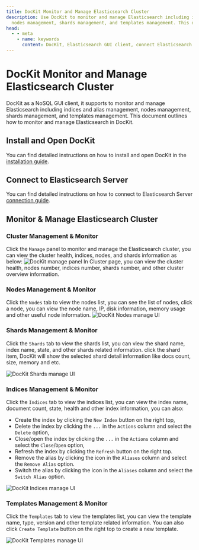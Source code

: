 ```yaml
---
title: DocKit Monitor and Manage Elasticsearch Cluster
description: Use DocKit to monitor and manage Elasticsearch including indices and alias management,
  nodes management, shards management, and templates management. This document outlines how to monitor and manage Elasticsearch in DocKit.
head:
  - - meta
    - name: keywords
      content: DocKit, Elasticsearch GUI client, connect Elasticsearch server, Elasticsearch connection guide, Elasticsearch management tool, Elasticsearch desktop client, Elasticsearch data management, Elasticsearch data analysis, Elasticsearch data visualization, Elasticsearch query tool, Elasticsearch cross-platform client, Elasticsearch open-source client, Elasticsearch Mac client, Elasticsearch Windows client, Elasticsearch Linux client, Elasticsearch AI-powered search, Elasticsearch multiple server support
---
```


# DocKit Monitor and Manage Elasticsearch Cluster

DocKit as a NoSQL GUI client, it supports to monitor and manage Elasticsearch including indices and alias management,
nodes management, shards management, and templates management. This document outlines how to monitor and manage
Elasticsearch in DocKit.

## Install and Open DocKit

You can find detailed instructions on how to install and open DocKit in
the [installation guide](../docs/installation.md).

## Connect to Elasticsearch Server

You can find detailed instructions on how to connect to Elasticsearch
Server [connection guide](../docs/connect-to-server.md).

## Monitor & Manage Elasticsearch Cluster

### Cluster Management & Monitor

Click the `Manage` panel to monitor and manage the Elasticsearch cluster, you can view the cluster health, indices,
nodes, and shards information as below:
![DocKit manage panel](/manage-cluster.png)
In Cluster page, you can view the cluster health, nodes number, indices number, shards number, and other cluster
overview information.

### Nodes Management & Monitor

Click the `Nodes` tab to view the nodes list, you can see the list of nodes, click a node, you can view the node name,
IP, disk information, memory usage and other useful node information.
![DocKit Nodes manage UI](/manage-nodes.png)

### Shards Management & Monitor

Click the `Shards` tab to view the shards list, you can view the shard name, index name, state, and other shards related
information. click the shard item, DocKit will show the selected shard detail information like docs count, size, memory
and etc.

![DocKit Shards manage UI](/manage-shards.png)

### Indices Management & Monitor

Click the `Indices` tab to view the indices list, you can view the index name, document count, state, health and other
index
information, you can also:

- Create the index by clicking the `New Index` button on the right top,
- Delete the index by clicking the `...` in the `Actions` column and select the `Delete` option,
- Close/open the index by clicking the `...` in the `Actions` column and select the `Close`/`Open` option,
- Refresh the index by clicking the `Refresh` button on the right top.
- Remove the alias by clicking the icon in the `Aliases` column and select the `Remove Alias` option.
- Switch the alias by clicking the icon in the `Aliases` column and select the `Switch Alias` option.

![DocKit Indices manage UI](/manage-indices.png)

### Templates Management & Monitor

Click the `Templates` tab to view the templates list, you can view the template name, type, version and other template
related information. You can also click `Create Template` button on the right top to create a new template.

![DocKit Templates manage UI](/manage-template.png)
